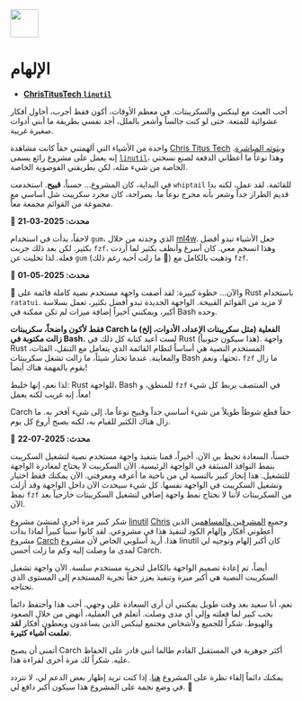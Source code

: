 <img src="https://cdn-icons-png.flaticon.com/128/7119/7119415.png" width="50" />

<br>

# الإلهام

- **[ChrisTitusTech `linutil`](https://github.com/ChrisTitusTech/linutil/)**  

أحب العبث مع لينكس والسكريبتات. في معظم الأوقات، أكون فقط أجرب، أحاول أفكار عشوائية للمتعة. حتى لو كنت جالساً وأشعر بالملل، أجد نفسي بطريقة ما أبني أدوات صغيرة غريبة.

واحدة من الأشياء التي ألهمتني حقاً كانت مشاهدة [Chris Titus Tech](https://www.youtube.com/@ChrisTitusTech) و[بثوثه المباشرة](https://www.youtube.com/@TitusTechTalk). إنه يعمل على مشروع رائع يسمى [`linutil`](https://github.com/ChrisTitusTech/linutil/)، وهذا نوعاً ما أعطاني الدفعة لصنع نسختي الخاصة من شيء مثله، لكن بطريقتي الفوضوية الخاصة.

في البداية، كان المشروع... حسناً، **قبيح**. استخدمت `whiptail` للقائمة. لقد عمل، لكنه بدا قديم الطراز جداً وشعر بأنه محرج نوعاً ما. بصراحة، كان مجرد سكريبت شل أساسي مع مجموعة من القوائم مجمعة معاً.

📅 **محدث: 2025-03-21**  

لاحقاً، بدأت في استخدام `gum`، الذي وجدته من خلال [ml4w](https://github.com/mylinuxforwork). جعل الأشياء تبدو أفضل بكثير. لكن بعد ذلك جربت `fzf`، وهذا انسجم معي. كان أسرع وأنظف بكثير لما أردت فعله. لذا تخليت عن `gum` (ما زلت أحبه رغم ذلك 💖) وذهبت بالكامل مع `fzf`.

📅 **محدث: 2025-05-01**  

🦀 والآن... خطوة كبيرة: لقد أضفت واجهة مستخدم نصية كاملة قائمة على Rust باستخدام `ratatui`. لا مزيد من القوائم القبيحة. الواجهة الجديدة تبدو أفضل بكثير، تعمل بسلاسة أكبر، ويمكنني أخيراً إضافة ميزات لم تكن ممكنة في Bash وحده.

**فقط لأكون واضحاً، سكريبتات Carch الفعلية (مثل سكريبتات الإعداد، الأدوات، إلخ) ما زالت مكتوبة في Bash.** لست أعيد كتابة كل ذلك في Rust (هذا سيكون جنونياً). واجهة Rust المستخدم النصية هي أساساً لنظام القائمة الذي يتعامل مع التنقل، الفئات، والمعاينة. عندما تختار شيئاً، ما زالت تشغل سكريبتات Bash تحتها، ونعم، `fzf` ما زال يقوم بالمهمة هناك أيضاً!

لذا نعم، إنها خليط: Rust للواجهة، Bash للمنطق، و `fzf` في المنتصف يربط كل شيء معاً. إنه غريب لكنه يعمل!

Carch حقاً قطع شوطاً طويلاً من شيء أساسي جداً وقبيح نوعاً ما، إلى شيء أفخر به. ما زال هناك الكثير للقيام به، لكنه يصبح أروع كل يوم.

📅 **محدث: 2025-07-22**

حسناً، السعادة تحيط بي الآن. أخيراً، قمنا بتنفيذ واجهة مستخدم نصية لتشغيل السكريبت بنمط النوافذ المنبثقة في الواجهة الرئيسية. الآن السكريبت لا يحتاج لمغادرة الواجهة للتشغيل. هذا إنجاز كبير بالنسبة لي من ناحية ما أعرفه ومعرفتي. الآن يمكنك فقط اختيار وتشغيل السكريبت في الواجهة نفسها. كل شيء سيحدث الآن داخل الواجهة وقد أزلت نمط `fzf` من السكريبتات لأننا لا نحتاج نمط واجهة إضافي لتشغيل السكريبتات خارجياً بعد الآن.

شكر كبير مرة أخرى لمنشئ مشروع [linutil](https://github.com/ChrisTitusTech/linutil) [Chris](https://github.com/ChrisTitusTech) وجميع [المشرفين والمساهمين](https://github.com/ChrisTitusTech/linutil/graphs/contributors) الذين أعطوني أفكار وإلهام الكود لتنفيذ هذا في مشروعي. لقد كانوا سبباً كبيراً لماذا بدأت مشروع [Carch](https://github.com/harilvfs/carch) هذا. أريد أسلوبي الخاص لأن مشروع linutil كان أكبر إلهام وتوجيه لي لمدى ما وصلت إليه وكم ما زلت أحسن Carch.

أيضاً، تم إعادة تصميم الواجهة بالكامل لتجربة مستخدم سلسة. الآن واجهة تشغيل السكريبت النصية هي أكبر ميزة وتنفيذ يعزز حقاً تجربة المستخدم إلى المستوى الذي تحتاجه.

نعم، أنا سعيد بعد وقت طويل يمكنني أن أرى السعادة على وجهي. أحب هذا وأحتفظ دائماً بحب كبير لما فعلته وإلى أي مدى وصلت. أتعلم في العملية، أنهض من خلال الصعود والهبوط. شكراً للجميع ولأشخاص مجتمع لينكس الذين يساعدون ويعطون أفكار **لقد تعلمت أشياء كثيرة**.

أتمنى أن يصبح Carch أكثر جوهرية في المستقبل القادم طالما أنني قادر على الحفاظ عليه. شكراً لك مرة أخرى لقراءة هذا.

يمكنك دائماً إلقاء نظرة على المشروع [هنا](https://github.com/harilvfs). إذا كنت تريد إظهار بعض الدعم لي، لا تتردد في وضع نجمة على المشروع هذا سيكون أكبر دافع لي. 🙂